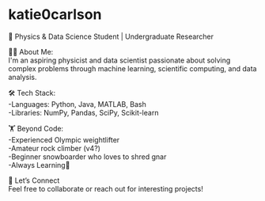 # katie0carlson
🚀 Physics & Data Science Student | Undergraduate Researcher   

👩‍💻 About Me:   
   I'm an aspiring physicist and data scientist passionate about solving complex problems through machine learning, scientific computing, and data analysis. 
  
🛠 Tech Stack:  
  -Languages: Python, Java, MATLAB, Bash  
  -Libraries: NumPy, Pandas, SciPy, Scikit-learn

  🏋️ Beyond Code:   
     -Experienced Olympic weightlifter  
     -Amateur rock climber (v4?)  
     -Beginner snowboarder who loves to shred gnar  
     -Always Learning🌱  

🔗 Let’s Connect  
Feel free to collaborate or reach out for interesting projects!
